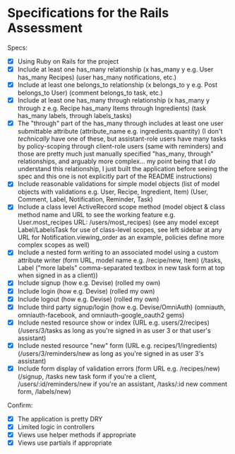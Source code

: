 # Specifications for the Rails Assessment

Specs:
- [x] Using Ruby on Rails for the project
- [x] Include at least one has_many relationship (x has_many y e.g. User has_many Recipes) (user has_many notifications, etc.)
- [x] Include at least one belongs_to relationship (x belongs_to y e.g. Post belongs_to User) (comment belongs_to task, etc.)
- [x] Include at least one has_many through relationship (x has_many y through z e.g. Recipe has_many Items through Ingredients) (task has_many labels, through labels_tasks)
- [x] The "through" part of the has_many through includes at least one user submittable attribute (attribute_name e.g. ingredients.quantity) (I don't _technically_ have one of these, but assistant-role users have many tasks by policy-scoping through client-role users (same with reminders) and those are pretty much just manually specified "has_many, through" relationships, and arguably more complex... my point being that I _do_ understand this relationship, I just built the application before seeing the spec and this one is not explicitly part of the README instructions)
- [x] Include reasonable validations for simple model objects (list of model objects with validations e.g. User, Recipe, Ingredient, Item) (User, Comment, Label, Notification, Reminder, Task)
- [x] Include a class level ActiveRecord scope method (model object & class method name and URL to see the working feature e.g. User.most_recipes URL: /users/most_recipes) (see any model except Label/LabelsTask for use of class-level scopes, see left sidebar at any URL for Notification.viewing_order as an example, policies define more complex scopes as well)
- [x] Include a nested form writing to an associated model using a custom attribute writer (form URL, model name e.g. /recipe/new, Item) (/tasks, Label ("more labels" comma-separated textbox in new task form at top when signed in as a client))
- [x] Include signup (how e.g. Devise) (rolled my own)
- [x] Include login (how e.g. Devise) (rolled my own)
- [x] Include logout (how e.g. Devise) (rolled my own)
- [x] Include third party signup/login (how e.g. Devise/OmniAuth) (omniauth, omniauth-facebook, and omniauth-google_oauth2 gems)
- [x] Include nested resource show or index (URL e.g. users/2/recipes) (/users/3/tasks as long as you're signed in as user 3 or that user's assistant)
- [x] Include nested resource "new" form (URL e.g. recipes/1/ingredients) (/users/3/reminders/new as long as you're signed in as user 3's assistant)
- [x] Include form display of validation errors (form URL e.g. /recipes/new) (/signup, /tasks new task form if you're a client, /users/:id/reminders/new if you're an assistant, /tasks/:id new comment form, /labels/new)

Confirm:
- [x] The application is pretty DRY
- [x] Limited logic in controllers
- [x] Views use helper methods if appropriate
- [x] Views use partials if appropriate
